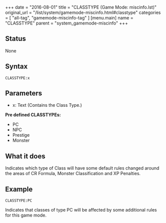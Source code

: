 +++
date = "2016-08-01"
title = "CLASSTYPE (Game Mode: miscinfo.lst)"
original_url = "/list/system/gamemode-miscinfo.html#classtype"
categories = [ "all-tag", "gamemode-miscinfo-tag" ]
[menu.main]
    name = "CLASSTYPE"
    parent = "system_gamemode-miscinfo"
+++

## Status

None

## Syntax

`CLASSTYPE:x`

## Parameters

-   x: Text (Contains the Class Type.)



**Pre defined CLASSTYPEs:**

-   PC
-   NPC
-   Prestige
-   Monster

What it does
------------

Indicates which type of Class will have some default rules changed
around the areas of CR Formula, Monster Classification and XP Penalties.

Example
-------

`CLASSTYPE:PC`

Indicates that classes of type PC will be affected by some additional
rules for this game mode.

